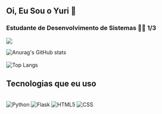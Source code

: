 ## Oi, Eu Sou o Yuri 👋
### Estudante de Desenvolvimento de Sistemas 👨‍💻 1/3
<div> 
  <a href="https://instagram.com/yuri_f.s" target="_blank"><img src="https://img.shields.io/badge/-Instagram-%23E4405F?style=for-the-badge&logo=instagram&logoColor=white" target="_blank"></a>
</div>


![Anurag's GitHub stats](https://github-readme-stats.vercel.app/api?username=Yurif-s&show_icons=true&theme=onedark&count_private=true&include_all_commits=true&cache_seconds=1800&token=GitHub-Readme-Stats-Token)<br><br>
![Top Langs](https://github-readme-stats.vercel.app/api/top-langs/?username=Yurif-s&cache_seconds=1800)

   
   ## Tecnologias que eu uso
 
          
  <div style="display: inline_block"><br/>
     <img aling="center" alt="Python" src="https://img.shields.io/badge/python-3670A0?style=for-the-badge&logo=python&logoColor=ffdd54">
     <img aling="center" alt="Flask" src="https://img.shields.io/badge/flask-22B14C?style=for-the-badge&logo=flask&logoColor=black">  
     <img aling="center" alt="HTML5" src="https://img.shields.io/badge/HTML5-E34F26?style=for-the-badge&logo=html5&logoColor=white">
     <img aling="center" alt="CSS" src="https://img.shields.io/badge/CSS3-1572B6?style=for-the-badge&logo=css3&logoColor=white">
     
